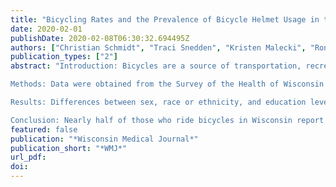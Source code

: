 ```yaml
---
title: "Bicycling Rates and the Prevalence of Bicycle Helmet Usage in the State of Wisconsin"
date: 2020-02-01
publishDate: 2020-02-08T06:30:32.694495Z
authors: ["Christian Schmidt", "Traci Snedden", "Kristen Malecki", "Ronald Gangnon", "Shoshannah Eggers", "Marty Kanarek"]
publication_types: ["2"]
abstract: "Introduction: Bicycles are a source of transportation, recreation, and exercise throughout the world.  Bicycling is associated with both health and environmental benefits, but also poses a risk of injury. The use of bicycle helmets has been shown to reduce morbidity and mortality associated with cycling. It is unknown if helmet use differs across Wisconsin geographic areas and socio-demographic groups.

Methods: Data were obtained from the Survey of the Health of Wisconsin (SHOW).  Bicycle use and helmet use frequency were determined from a self-administered questionnaire that contained questions specific to preventative health behaviors.  Descriptive statistics summarized overall bicycle ridership. Chi-Square and Student’s t-tests were performed to assess relationships between bicycle and helmet use across geographic categories and socio-demographic groups.

Results: Differences between sex, race or ethnicity, and education level were found to be associated with bicycle ridership and the frequency of helmet use.  Men were significantly more likely to report riding a bicycle and never wearing a helmet.  Individuals from urban communities reported always wearing a helmet more often than rural communities.  Higher education levels were associated with higher levels of bicycle and helmet use.  Race or ethnicity was not associated with bicycle ridership, but was associated with differences in helmet use frequency.

Conclusion: Nearly half of those who ride bicycles in Wisconsin report never wearing a helmet.  Since bicycle ridership and helmet use were found to be associated with a number of socio-demographic characteristics, any solution should consider the role of equity when attempting to increase ridership or helmet use."
featured: false
publication: "*Wisconsin Medical Journal*"
publication_short: "*WMJ*"
url_pdf: 
doi: 
---
```


